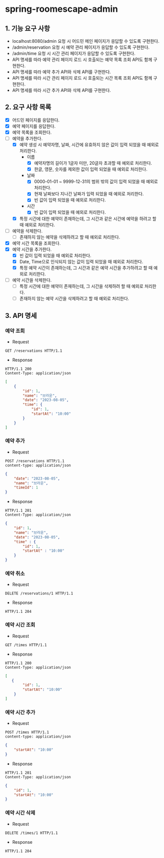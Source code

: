 # spring-roomescape-admin

## 1. 기능 요구 사항

- localhost:8080/admin 요청 시 어드민 메인 페이지가 응답할 수 있도록 구현한다.
- /admin/reservation 요청 시 예약 관리 페이지가 응답할 수 있도록 구현한다.
- /admin/time 요청 시 시간 관리 페이지가 응답할 수 있도록 구현한다.
- API 명세를 따라 예약 관리 페이지 로드 시 호출되는 예약 목록 조회 API도 함께 구현한다.
- API 명세를 따라 예약 추가 API와 삭제 API를 구현한다.
- API 명세를 따라 시간 관리 페이지 로드 시 호출되는 시간 목록 조회 API도 함께 구현한다.
- API 명세를 따라 시간 추가 API와 삭제 API를 구현한다. 

## 2. 요구 사항 목록

- [x] 어드민 페이지를 응답한다.
- [x] 예약 페이지를 응답한다.
- [x] 예약 목록을 조회한다.
- [ ] 예약을 추가한다.
  - [x] 예약 생성 시 예약자명, 날짜, 시간에 유효하지 않은 값이 입력 되었을 때 예외로 처리한다.
    - 이름
      - [x] 예약자명의 길이가 1글자 미만, 20글자 초과할 때 예외로 처리한다.
      - [x] 한글, 영문, 숫자를 제외한 값이 입력 되었을 때 예외로 처리한다.
    - 날짜
      - [x] 0000-01-01 ~ 9999-12-31의 범위 밖의 값이 입력 되었을 때 예외로 처리한다.
      - [x] 현재 날짜보다 지나간 날짜가 입력 되었을 때 예외로 처리한다.
      - [x] 빈 값이 입력 되었을 때 예외로 처리한다.
    - 시간
      - [x] 빈 값이 입력 되었을 때 예외로 처리한다.
  - [x] 특정 시간에 대한 예약이 존재하는데, 그 시간과 같은 시간에 예약을 하려고 할 때 예외로 처리한다.
- [ ] 예약을 삭제한다.
  - [ ] 존재하지 않는 예약을 삭제하려고 할 때 예외로 처리한다.
- [x] 예약 시간 목록을 조회한다.
- [x] 예약 시간을 추가한다.
  - [x] 빈 값이 입력 되었을 때 예외로 처리한다.
  - [x] Date, Time으로 인식되지 않는 값이 입력 되었을 때 예외로 처리한다.
  - [x] 특정 예약 시간이 존재하는데, 그 시간과 같은 예약 시간을 추가하려고 할 때 예외로 처리한다.
- [ ] 예약 시간을 삭제한다.
  - [ ] 특정 시간에 대한 예약이 존재하는데, 그 시간을 삭제하려 할 때 예외로 처리한다.
  - [ ] 존재하지 않는 예약 시간을 삭제하려고 할 때 예외로 처리한다.
## 3. API 명세

### 예약 조회
- Request
```http request
GET /reservations HTTP/1.1
```
- Response
```http request
HTTP/1.1 200
Content-Type: application/json
```
```json
[
    {
        "id": 1,
        "name": "브라운",
        "date": "2023-08-05",
        "time": {
            "id": 1,
            "startAt": "10:00"
        }
    }
]
```

### 예약 추가
- Request
```http request
POST /reservations HTTP/1.1
content-type: application/json
```
```json
{
    "date": "2023-08-05",
    "name": "브라운",
    "timeId": 1
}
```
- Response
```http request
HTTP/1.1 201
Content-Type: application/json
```
```json
{
    "id": 1,
    "name": "브라운",
    "date": "2023-08-05",
    "time" : {
        "id": 1,
        "startAt" : "10:00"
    }
}
```

### 예약 취소
- Request
```http request
DELETE /reservations/1 HTTP/1.1
```
- Response
```http request
HTTP/1.1 204
```

### 예약 시간 조회
- Request
```http request
GET /times HTTP/1.1
```
- Response
```http request
HTTP/1.1 200 
Content-Type: application/json
```
```json
[
   {
        "id": 1,
        "startAt": "10:00"
    }
]
```

### 예약 시간 추가
- Request
```http request
POST /times HTTP/1.1
content-type: application/json
```
```json
{
    "startAt": "10:00"
}
```
- Response
```http request
HTTP/1.1 201
Content-Type: application/json
```
```json
{
    "id": 1,
    "startAt": "10:00"
}
```

### 예약 시간 삭제
- Request
```http request
DELETE /times/1 HTTP/1.1
```
- Response
```http request
HTTP/1.1 204
```
